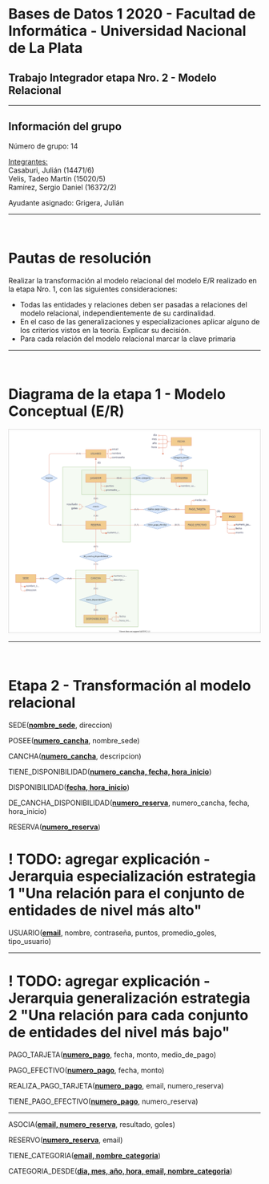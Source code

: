 # Bases de Datos 1 2020 - Facultad de Informática - Universidad Nacional de La Plata

## Trabajo Integrador etapa Nro. 2 - Modelo Relacional

---

## Información del grupo

Número de grupo: 14  

<ins>Integrantes:</ins>  
Casaburi, Julián (14471/6)  
Velis, Tadeo Martín (15020/5)  
Ramirez, Sergio Daniel (16372/2)  

Ayudante asignado: Grigera, Julián

---

<div style="page-break-after: always; visibility: hidden"> 
    \pagebreak 
</div>

# Pautas de resolución

Realizar la transformación al modelo relacional del modelo E/R realizado en la etapa Nro. 1, con las siguientes consideraciones:

* ​Todas​ las entidades y relaciones ​deben ser pasadas a relaciones del modelo relacional​, independientemente de su cardinalidad.
* En el caso de las generalizaciones y especializaciones aplicar alguno de los criterios vistos en la teoría. Explicar su decisión.
* ​Para cada relación del modelo relacional marcar la clave primaria

---

<div style="page-break-after: always; visibility: hidden"> 
    \pagebreak 
</div>

# Diagrama de la etapa 1 - Modelo Conceptual (E/R)

<p align="center">
    <img src="grupo14-ti-etapa1.svg" alt="TI E1 E/R"/>
</p>

---

<div style="page-break-after: always; visibility: hidden"> 
    \pagebreak 
</div>

# Etapa 2 - Transformación al modelo relacional

SEDE(**<ins>nombre_sede</ins>**, direccion)  

POSEE(**<ins>numero_cancha</ins>**, nombre_sede)  

CANCHA(**<ins>numero_cancha</ins>**, descripcion)  

TIENE_DISPONIBILIDAD(**<ins>numero_cancha, fecha, hora_inicio</ins>**)  

DISPONIBILIDAD(**<ins>fecha, hora_inicio</ins>**)  

DE_CANCHA_DISPONIBILIDAD(**<ins>numero_reserva</ins>**, numero_cancha, fecha, hora_inicio)  

RESERVA(**<ins>numero_reserva</ins>**)  

# ! TODO: agregar explicación - Jerarquia especialización estrategia 1 "Una relación para el conjunto de entidades de nivel más alto"
USUARIO(**<ins>email</ins>**, nombre, contraseña, puntos, promedio_goles, tipo_usuario)  

---

# ! TODO: agregar explicación - Jerarquia generalización estrategia 2 "Una relación para cada conjunto de entidades del nivel más bajo"

PAGO_TARJETA(**<ins>numero_pago</ins>**, fecha, monto, medio_de_pago)  

PAGO_EFECTIVO(**<ins>numero_pago</ins>**, fecha, monto)  

REALIZA_PAGO_TARJETA(**<ins>numero_pago</ins>**, email, numero_reserva)  

TIENE_PAGO_EFECTIVO(**<ins>numero_pago</ins>**, numero_reserva)  

---

ASOCIA(**<ins>email, numero_reserva</ins>**, resultado, goles)  

RESERVO(**<ins>numero_reserva</ins>**, email)  

TIENE_CATEGORIA(**<ins>email, nombre_categoria</ins>**)  

CATEGORIA_DESDE(**<ins>dia, mes, año, hora, email, nombre_categoria</ins>**)  
